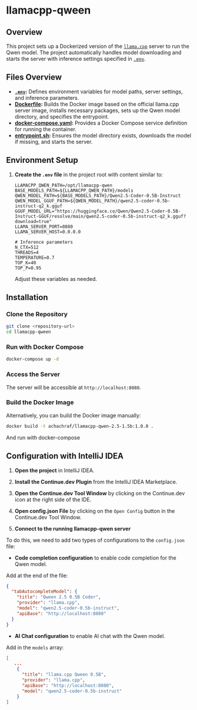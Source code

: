 # llamacpp-qween

## Overview

This project sets up a Dockerized version of the [`llama.cpp`](https://github.com/ggerganov/llama.cpp) server to run the Qwen model. The project automatically handles model downloading and starts the server with inference settings specified in [`.env`](.env).

## Files Overview

- **[`.env`](.env):** Defines environment variables for model paths, server settings, and inference parameters.
- **[Dockerfile](Dockerfile):** Builds the Docker image based on the official llama.cpp server image, installs necessary packages, sets up the Qwen model directory, and specifies the entrypoint.
- **[docker-compose.yaml](docker-compose.yaml):** Provides a Docker Compose service definition for running the container.
- **[entrypoint.sh](entrypoint.sh):** Ensures the model directory exists, downloads the model if missing, and starts the server.

## Environment Setup

1. **Create the `.env` file** in the project root with content similar to:

    ```dotenv
    LLAMACPP_QWEN_PATH=/opt/llamacpp-qwen
    BASE_MODELS_PATH=${LLAMACPP_QWEN_PATH}/models
    QWEN_MODEL_PATH=${BASE_MODELS_PATH}/Qwen2.5-Coder-0.5B-Instruct
    QWEN_MODEL_GGUF_PATH=${QWEN_MODEL_PATH}/qwen2.5-coder-0.5b-instruct-q2_k.gguf
    GGUF_MODEL_URL="https://huggingface.co/Qwen/Qwen2.5-Coder-0.5B-Instruct-GGUF/resolve/main/qwen2.5-coder-0.5b-instruct-q2_k.gguf?download=true"
    LLAMA_SERVER_PORT=8080
    LLAMA_SERVER_HOST=0.0.0.0

    # Inference parameters
    N_CTX=512
    THREADS=4
    TEMPERATURE=0.7
    TOP_K=40
    TOP_P=0.95
    ```

    Adjust these variables as needed.

## Installation

### Clone the Repository

```sh
git clone <repository-url>
cd llamacpp-qween
```

### Run with Docker Compose

```sh
docker-compose up -d
```

### Access the Server

The server will be accessible at `http://localhost:8080`.

### Build the Docker Image

Alternatively, you can build the Docker image manually:

```sh
docker build -t achachraf/llamacpp-qwen-2.5-1.5b:1.0.0 .
```

And run with docker-compose



## Configuration with IntelliJ IDEA

1. **Open the project** in IntelliJ IDEA.

2. **Install the Continue.dev Plugin** from the IntelliJ IDEA Marketplace.

3. **Open the Continue.dev Tool Window** by clicking on the Continue.dev icon at the right side of the IDE.

4. **Open config.json File** by clicking on the `Open Config` button in the Continue.dev Tool Window.


5. **Connect to the running llamacpp-qwen server** 

To do this, we need to add two types of configurations to the `config.json` file:

- **Code completion configuration** to enable code completion for the Qwen model.

Add at the end of the file:

```json
{
  "tabAutocompleteModel": {
    "title": "Qween 2.5 0.5B Coder",
    "provider": "llama.cpp",
    "model": "qwen2.5-coder-0.5b-instruct",
    "apiBase": "http://localhost:8080"
  }
}
```

- **AI Chat configuration** to enable AI chat with the Qwen model.

Add in the `models` array:

```json
[
   ...
    {
      "title": "llama.cpp Qween 0.5B",
      "provider": "llama.cpp",
      "apiBase": "http://localhost:8080",
      "model": "qwen2.5-coder-0.5b-instruct"
    }
]
```
